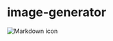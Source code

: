# image-generator


<img src="[[markdownmonstericon.png](https://upload.wikimedia.org/wikipedia/commons/8/8c/Rupert_Breheny_mechanical_dove_eca144e7-476d-4976-821d-a49c408e4f36.png)](https://upload.wikimedia.org/wikipedia/commons/8/8c/Rupert_Breheny_mechanical_dove_eca144e7-476d-4976-821d-a49c408e4f36.png))"
     alt="Markdown icon"
     style="float: left; margin-right: 10px;" />
